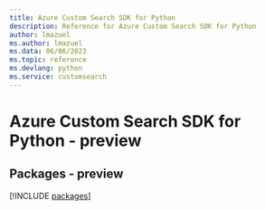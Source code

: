 ```yaml
---
title: Azure Custom Search SDK for Python
description: Reference for Azure Custom Search SDK for Python
author: lmazuel
ms.author: lmazuel
ms.data: 06/06/2023
ms.topic: reference
ms.devlang: python
ms.service: customsearch
---
```

# Azure Custom Search SDK for Python - preview
## Packages - preview
[!INCLUDE [packages](custom-search-index.md)]